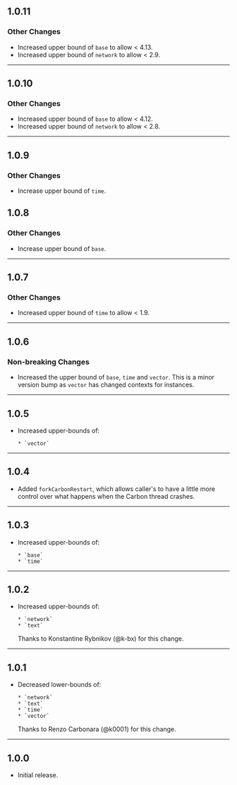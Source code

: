 ## 1.0.11

### Other Changes

- Increased upper bound of `base` to allow < 4.13.
- Increased upper bound of `network` to allow < 2.9.

---

## 1.0.10

### Other Changes

- Increased upper bound of `base` to allow < 4.12.
- Increased upper bound of `network` to allow < 2.8.

---

## 1.0.9

### Other Changes

- Increase upper bound of `time`.

## 1.0.8

### Other Changes

- Increase upper bound of `base`.

---

## 1.0.7

### Other Changes

- Increased upper bound of `time` to allow < 1.9.

---

## 1.0.6

### Non-breaking Changes

* Increased the upper bound of `base`, `time` and `vector`.
  This is a minor version bump as `vector` has changed contexts for instances.

---

## 1.0.5

* Increased upper-bounds of:

      * `vector`

---

## 1.0.4

* Added `forkCarbonRestart`, which allows caller's to have a little more control over what happens when the Carbon thread crashes.

---

## 1.0.3

* Increased upper-bounds of:

      * `base`
      * `time`

---

## 1.0.2

* Increased upper-bounds of:

      * `network`
      * `text`

  Thanks to Konstantine Rybnikov (@k-bx) for this change.

---

## 1.0.1

* Decreased lower-bounds of:

      * `network`
      * `text`
      * `time`
      * `vector`

  Thanks to Renzo Carbonara (@k0001) for this change.

---

## 1.0.0

* Initial release.
